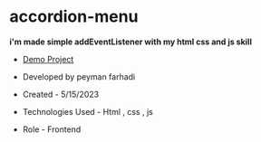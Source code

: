 # accordion-menu

**i'm made simple addEventListener with my html css and js skill**

- [Demo Project](https://setpmn.github.io/accordion-menu/)

- Developed by peyman farhadi

- Created - 5/15/2023

- Technologies Used - Html , css , js

- Role - Frontend
